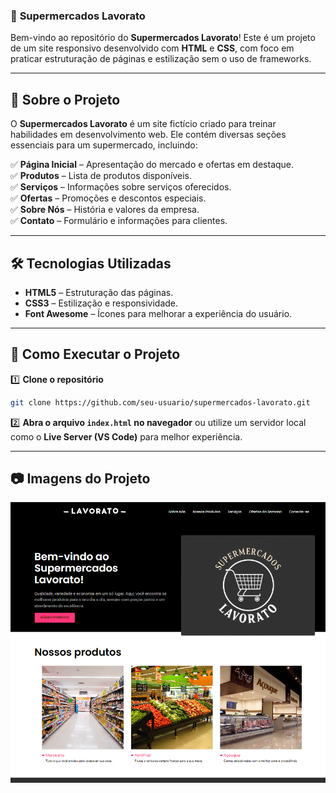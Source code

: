 ### 🛒 **Supermercados Lavorato**  

Bem-vindo ao repositório do **Supermercados Lavorato**! Este é um projeto de um site responsivo desenvolvido com **HTML** e **CSS**, com foco em praticar estruturação de páginas e estilização sem o uso de frameworks.  

---

## 📌 **Sobre o Projeto**  
O **Supermercados Lavorato** é um site fictício criado para treinar habilidades em desenvolvimento web. Ele contém diversas seções essenciais para um supermercado, incluindo:  

✅ **Página Inicial** – Apresentação do mercado e ofertas em destaque.  
✅ **Produtos** – Lista de produtos disponíveis.  
✅ **Serviços** – Informações sobre serviços oferecidos.  
✅ **Ofertas** – Promoções e descontos especiais.  
✅ **Sobre Nós** – História e valores da empresa.  
✅ **Contato** – Formulário e informações para clientes.  

---

## 🛠 **Tecnologias Utilizadas**  
- **HTML5** – Estruturação das páginas.  
- **CSS3** – Estilização e responsividade.  
- **Font Awesome** – Ícones para melhorar a experiência do usuário.  

---

## 🚀 **Como Executar o Projeto**  

1️⃣ **Clone o repositório**  
```sh
git clone https://github.com/seu-usuario/supermercados-lavorato.git
```  

2️⃣ **Abra o arquivo `index.html` no navegador** ou utilize um servidor local como o **Live Server (VS Code)** para melhor experiência.  

---

## 📷 **Imagens do Projeto** 
![Print do Site](./img/print.png)

